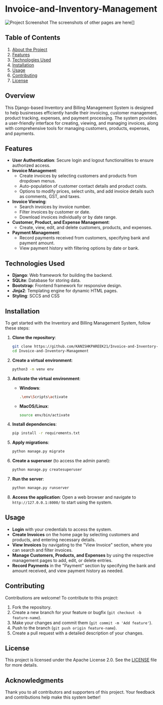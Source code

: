 # Invoice-and-Inventory-Management
![Project Screenshot](link-to-screenshot)
The screenshots of other pages are here[] 

## Table of Contents

1. [About the Project](#about-the-project)
2. [Features](#features)
3. [Technologies Used](#technologies-used)
4. [Installation](#installation)
5. [Usage](#usage)
6. [Contributing](#contributing)
7. [License](#license)


## Overview

This Django-based Inventory and Billing Management System is designed to help businesses efficiently handle their invoicing, customer management, product tracking, expenses, and payment processing. The system provides a user-friendly interface for creating, viewing, and managing invoices, along with comprehensive tools for managing customers, products, expenses, and payments.

## Features

- **User Authentication**: Secure login and logout functionalities to ensure authorized access.
- **Invoice Management**:
  - Create invoices by selecting customers and products from dropdown menus.
  - Auto-population of customer contact details and product costs.
  - Options to modify prices, select units, and add invoice details such as comments, GST, and taxes.
- **Invoice Viewing**:
  - Search invoices by invoice number.
  - Filter invoices by customer or date.
  - Download invoices individually or by date range.
- **Customer, Product, and Expense Management**:
  - Create, view, edit, and delete customers, products, and expenses.
- **Payment Management**:
  - Record payments received from customers, specifying bank and payment amount.
  - View payment history with filtering options by date or bank.

## Technologies Used

- **Django**: Web framework for building the backend.
- **SQLite**: Database for storing data.
- **Bootstrap**: Frontend framework for responsive design.
- **Jinja2**: Templating engine for dynamic HTML pages.
- **Styling**: SCCS and CSS


## Installation

To get started with the Inventory and Billing Management System, follow these steps:

1. **Clone the repository**:
   ```bash
   git clone https://github.com/KANISHKPAREEK21/Invoice-and-Inventory-Management.git
   cd Invoice-and-Inventory-Management
   ```

2. **Create a virtual environment**:
   ```bash
   python3 -m venv env
   ```

3. **Activate the virtual environment**:  
   - **Windows**:  
     ```bash
     .\env\Scripts\activate
     ```
   - **MacOS/Linux**:  
     ```bash
     source env/bin/activate
     ```

4. **Install dependencies**:
   ```bash
   pip install -r requirements.txt
   ```

5. **Apply migrations**:
   ```bash
   python manage.py migrate
   ```

6. **Create a superuser** (to access the admin panel):
   ```bash
   python manage.py createsuperuser
   ```

7. **Run the server**:
   ```bash
   python manage.py runserver
   ```

8. **Access the application**:
   Open a web browser and navigate to `http://127.0.0.1:8000/` to start using the system.

## Usage

- **Login** with your credentials to access the system.
- **Create Invoices** on the home page by selecting customers and products, and entering necessary details.
- **View Invoices** by navigating to the "View Invoice" section, where you can search and filter invoices.
- **Manage Customers, Products, and Expenses** by using the respective management pages to add, edit, or delete entries.
- **Record Payments** in the "Payment" section by specifying the bank and amount received, and view payment history as needed.

## Contributing

Contributions are welcome! To contribute to this project:

1. Fork the repository.
2. Create a new branch for your feature or bugfix (`git checkout -b feature-name`).
3. Make your changes and commit them (`git commit -m 'Add feature'`).
4. Push to the branch (`git push origin feature-name`).
5. Create a pull request with a detailed description of your changes.

## License

This project is licensed under the Apache License 2.0. See the [LICENSE](LICENSE) file for more details.

## Acknowledgments

Thank you to all contributors and supporters of this project. Your feedback and contributions help make this system better!